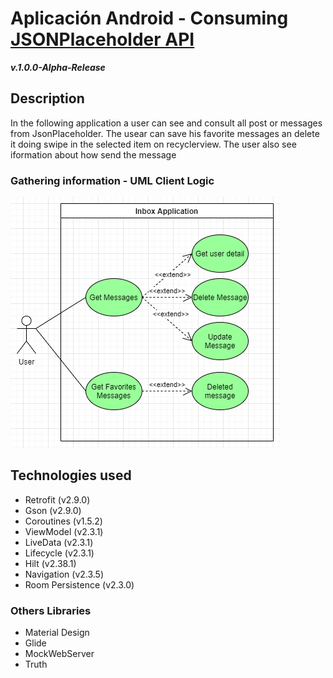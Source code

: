 # Aplicación Android  - Consuming [JSONPlaceholder API](https://jsonplaceholder.typicode.com/) 
***v.1.0.0-Alpha-Release***

## Description
In the following application a user can see and consult all post or messages from JsonPlaceholder. The usear can save his favorite messages an delete it doing swipe in the selected item on recyclerview. The user also see iformation about how send the message

### Gathering information - UML Client Logic

![Inicio de la aplicacion](https://github.com/essebas/InboxApp/blob/master/README-IMAGES/InboxUseCase.png)


## Technologies used
- Retrofit (v2.9.0)
- Gson (v2.9.0)
- Coroutines (v1.5.2)
- ViewModel (v2.3.1)
- LiveData (v2.3.1)
- Lifecycle (v2.3.1)
- Hilt (v2.38.1)
- Navigation (v2.3.5)
- Room Persistence (v2.3.0)

### Others Libraries
- Material Design
- Glide
- MockWebServer
- Truth
